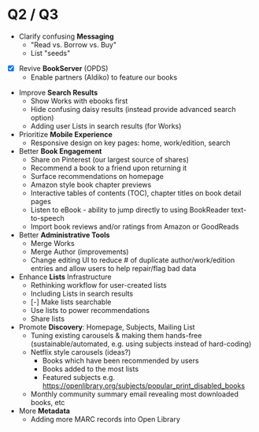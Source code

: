 # Q2 / Q3

* Clarify confusing **Messaging**
  * "Read vs. Borrow vs. Buy"
  * List "seeds"
* [X] Revive **BookServer** (OPDS)
  * Enable partners (Aldiko) to feature our books
* Improve **Search Results**
  * Show Works with ebooks first
  * Hide confusing daisy results (instead provide advanced search option)
  * Adding user Lists in search results (for Works)
* Prioritize **Mobile Experience**
  * Responsive design on key pages: home, work/edition, search
* Better **Book Engagement**
  * Share on Pinterest (our largest source of shares)
  * Recommend a book to a friend upon returning it
  * Surface recommendations on homepage
  * Amazon style book chapter previews
  * Interactive tables of contents (TOC), chapter titles on book detail pages
  * Listen to eBook - ability to jump directly to using BookReader text-to-speech
  * Import book reviews and/or ratings from Amazon or GoodReads
* Better **Administrative Tools**
  * Merge Works
  * Merge Author (improvements)
  * Change editing UI to reduce # of duplicate author/work/edition entries and allow users to help repair/flag bad data
* Enhance **Lists** Infrastructure
  * Rethinking workflow for user-created lists
  * Including Lists in search results
  * [-] Make lists searchable
  * Use lists to power recommendations
  * Share lists
* Promote **Discovery**: Homepage, Subjects, Mailing List
  * Tuning existing carousels & making them hands-free (sustainable/automated, e.g. using subjects instead of hard-coding)
  * Netflix style carousels (ideas?)
    * Books which have been recommended by users
    * Books added to the most lists
    * Featured subjects e.g. https://openlibrary.org/subjects/popular_print_disabled_books
  * Monthly community summary email revealing most downloaded books, etc
* More **Metadata**
  * Adding more MARC records into Open Library